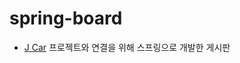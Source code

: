 # spring-board
* [J Car](https://github.com/Frankle97/portfolio/blob/master/README.md) 프로젝트와 연결을 위해 스프링으로 개발한 게시판
